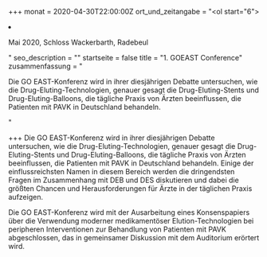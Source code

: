 +++
monat = 2020-04-30T22:00:00Z
ort_und_zeitangabe = "<ol start=\"6\"><li><p>Mai 2020, Schloss Wackerbarth, Radebeul</p></li></ol>"
seo_description = ""
startseite = false
title = "1. GOEAST Conference"
zusammenfassung = "<p>Die GO EAST-Konferenz wird in ihrer diesjährigen Debatte untersuchen, wie die Drug-Eluting-Technologien, genauer gesagt die Drug-Eluting-Stents und Drug-Eluting-Balloons, die tägliche Praxis von Ärzten beeinflussen, die Patienten mit PAVK in Deutschland behandeln.</p>"

+++
Die GO EAST-Konferenz wird in ihrer diesjährigen Debatte untersuchen, wie die Drug-Eluting-Technologien, genauer gesagt die Drug-Eluting-Stents und Drug-Eluting-Balloons, die tägliche Praxis von Ärzten beeinflussen, die Patienten mit PAVK in Deutschland behandeln. Einige der einflussreichsten Namen in diesem Bereich werden die dringendsten Fragen im Zusammenhang mit DEB und DES diskutieren und dabei die größten Chancen und Herausforderungen für Ärzte in der täglichen Praxis aufzeigen.

Die GO EAST-Konferenz wird mit der Ausarbeitung eines Konsenspapiers über die Verwendung moderner medikamentöser Elution-Technologien bei peripheren Interventionen zur Behandlung von Patienten mit PAVK abgeschlossen, das in gemeinsamer Diskussion mit dem Auditorium erörtert wird.